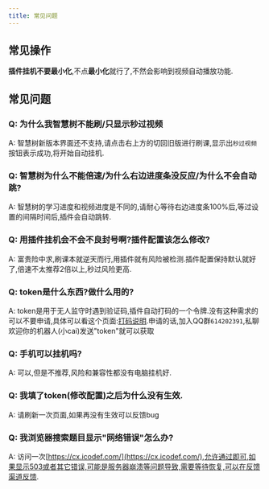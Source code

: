 ```yaml
---
title: 常见问题
---
```


## 常见操作
**插件挂机不要最小化**,不点**最小化**就行了,不然会影响到视频自动播放功能.


## 常见问题

### Q: 为什么我智慧树不能刷/只显示秒过视频

A: 智慧树新版本界面还不支持,请点击右上方的切回旧版进行刷课,显示出`秒过视频`按钮表示成功,将开始自动挂机.

### Q: 智慧树为什么不能倍速/为什么右边进度条没反应/为什么不会自动跳?

A: 智慧树的学习进度和视频进度是不同的,请耐心等待右边进度条100%后,等过设置的间隔时间后,插件会自动跳转.

### Q: 用插件挂机会不会不良封号啊?插件配置该怎么修改?

A: 富贵险中求,刷课本就逆天而行,用插件就有风险被检测.插件配置保持默认就好了,倍速不太推荐2倍以上,秒过风险更高.

### Q: token是什么东西?做什么用的?

A: token是用于无人监守时遇到验证码,插件自动打码的一个令牌.没有这种需求的可以不要申请,具体可以看这个页面:[打码说明](https://github.com/CodFrm/cxmooc-tools/issues/74).申请的话,加入QQ群`614202391`,私聊欢迎你的机器人(小cai)发送"token"就可以获取

### Q: 手机可以挂机吗?

A: 可以,但是不推荐,风险和兼容性都没有电脑挂机好.

### Q: 我填了token(修改配置)之后为什么没有生效.

A: 请刷新一次页面,如果再没有生效可以反馈bug

### Q: 我浏览器搜索题目显示"网络错误"怎么办?

A: 访问一次[https://cx.icodef.com/](https://cx.icodef.com/),允许通过即可,如果显示503或者其它错误,可能是服务器崩溃等问题导致,需要等待恢复,可以在反馈渠道反馈.